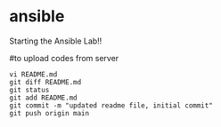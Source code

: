 # ansible

Starting the Ansible Lab!! 

#to upload codes from server
 
	vi README.md
	git diff README.md
	git status
	git add README.md
	git commit -m "updated readme file, initial commit"
	git push origin main


